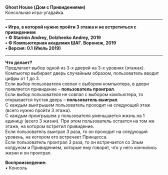 **Ghost House (Дом с Привидениями)**  
Консольная игра-угадайка.
________________________________________
**•	Игра, в которой нужно пройти 3 этажа и не встретиться с привидением   
•	© Starinin Andrey, Dolzhenko Andrey, 2019  
•	© Компьютерная академия ШАГ. Воронеж, 2019  
•	Версия: 0.1 (Июль 2019)**  
________________________________________

**Что делает?**  
Предлагает выбор одной из 3-х дверей на 3-х уровнях (этажах).  
Компьютер выбирает дверь случайным образом, пользователь вводит цифры от 1 до 3.  
Если выбор пользователя совпал с выбором компьютера, в двери появляется привидение – **пользователь проиграл**.   
Если выбор пользователя не совпал с выбором компьютера, то открывается пустая дверь – **пользователь выиграл**.  
С каждым выигрышем пользователь проходит на следующий этаж (всего нужно пройти 3 этажа).  
С каждым проигрышем у пользователя уменьшается жизнь на 1 единицу (всего 3 жизни). При этом пользователь остается на том же этаже, на котором встретил привидение.  
Если пользователь выиграл 3 раза, то он проходит на следующий уровень, на котором его встречает Принцесса.  
Если пользователь проиграл 3 раза, то он встречается со Злым колдуном и Привидением, которые ему говорят, что у него кончились жизни и он проиграл.  

**Воспроизведение:**  
•	Консоль
